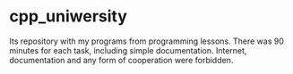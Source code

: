 # cpp_uniwersity
Its repository with my programs from programming lessons.
There was 90 minutes for each task, including simple documentation. 
Internet, documentation and any form of cooperation were forbidden.
